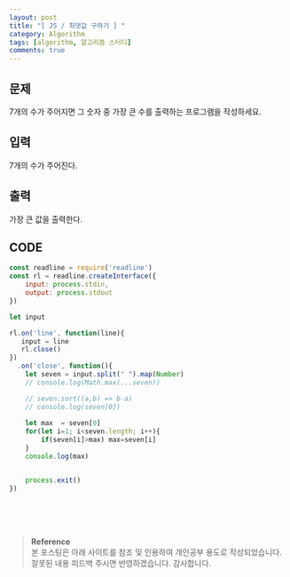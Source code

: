 ```yaml
---
layout: post
title: "[ JS / 최댓값 구하기 ] "
category: Algorithm
tags: [algorithm, 알고리즘 스터디]
comments: true
---
```


## 문제
7개의 수가 주어지면 그 숫자 중 가장 큰 수를 출력하는 프로그램을 작성하세요.

## 입력
7개의 수가 주어진다.

## 출력
가장 큰 값을 출력한다.

## CODE
```javascript
const readline = require('readline')
const rl = readline.createInterface({
    input: process.stdin,
    output: process.stdout
})

let input

rl.on('line', function(line){
   input = line
   rl.close()
})
  .on('close', function(){
    let seven = input.split(" ").map(Number)
    // console.log(Math.max(...seven)) 

    // seven.sort((a,b) => b-a)
    // console.log(seven[0])
    
    let max  = seven[0]
    for(let i=1; i<seven.length; i++){
        if(seven[i]>max) max=seven[i]
    }
    console.log(max)


    process.exit()
})

```


<br>
<br>
<br>

>**Reference**   
본 포스팅은 아래 사이트를 참조 및 인용하여 개인공부 용도로 작성되었습니다.   
잘못된 내용 피드백 주시면 반영하겠습니다. 감사합니다.   
[]()